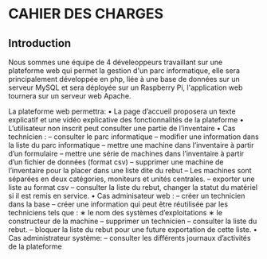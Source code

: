 # CAHIER DES CHARGES

## Introduction

Nous sommes une équipe de 4 déveleoppeurs travaillant sur une plateforme web qui permet la gestion d'un parc informatique, elle sera principalement développée en php, liée à une base de données sur un serveur MySQL et sera déployée sur un Raspberry Pi, l'application web tournera sur un serveur web Apache.

La plateforme web permettra:
• La page d’accueil proposera un texte explicatif et une vidéo explicative des fonctionnalités de la
plateforme
• L’utilisateur non inscrit peut consulter une partie de l’inventaire
• Cas technicien :
– consulter le parc informatique
– modifier une information dans la liste du parc informatique
– mettre une machine dans l’inventaire à partir d’un formulaire
– mettre une série de machines dans l’inventaire à partir d’un fichier de données (format csv)
– supprimer une machine de l’inventaire pour la placer dans une liste dite du rebut
– Les machines sont séparées en deux catégories, moniteurs et unités centrales.
– exporter une liste au format csv
– consulter la liste du rebut, changer la statut du matériel si il est remis en service.
• Cas adminisateur web :
– créer un technicien dans la base
– créer une information qui peut être réutilisée par les techniciens tels que :
∗ le nom des systèmes d’exploitations
∗ le constructeur de la machine
– supprimer un technicien
– consulter la liste du rebut.
– bloquer la liste du rebut pour une future exportation de cette liste.
• Cas administrateur système:
– consulter les différents journaux d’activités de la plateforme




